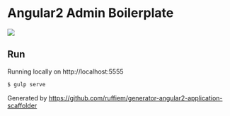 Angular2 Admin Boilerplate
===

<img src="http://i.imgur.com/UyHlu7g.png" />

## Run

Running locally on http://localhost:5555

```bash
$ gulp serve
```

Generated by https://github.com/ruffiem/generator-angular2-application-scaffolder
